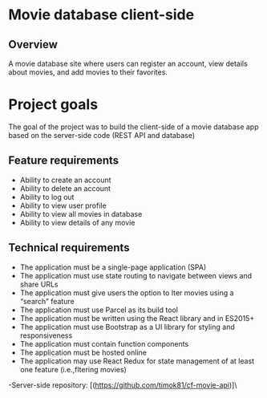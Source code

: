 # Movie database client-side

## Overview

A movie database site where users can register an account, view details about movies, and add movies to their favorites.

# Project goals

The goal of the project was to build the client-side of a movie database app based on the server-side code (REST API and database)

## Feature requirements

- Ability to create an account
- Ability to delete an account
- Ability to log out
- Ability to view user profile
- Ability to view all movies in database
- Ability to view details of any movie

## Technical requirements

- The application must be a single-page application (SPA)
- The application must use state routing to navigate between views and share URLs
- The application must give users the option to lter movies using a “search” feature
- The application must use Parcel as its build tool
- The application must be written using the React library and in ES2015+
- The application must use Bootstrap as a UI library for styling and responsiveness
- The application must contain function components
- The application must be hosted online
- The application may use React Redux for state management of at least one feature (i.e.,fltering movies)

-Server-side repository: [(https://github.com/timok81/cf-movie-api)]\

